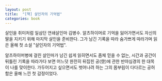 ```yaml
---
layout: post
title:  "[책] 살인자의 기억법"
categories: book
---
```


살인을 취미처럼 일삼던 연쇄살인마 김병수. 알츠하이머로 기억을 잃어가면서도 자신의 딸을 지키기 위해 마지막 살인을 준비한다. 그가 남긴 기록을 따라 숨가쁘게 따라가며 읽은 올해 첫 소설 "살인자의 기억법".

알츠하이머병에 걸린 살인마가 남긴 쉽게 읽히면서도 좀체 믿을 수 없는, 시간과 공간이 뒤틀린 기록을 따라가다 보면 어느덧 완전히 뒤집힌 공(空)에 관한 반야심경의 한 대목이 나를 맞이한다. 가두어지고 싶으면서도 벗어나려 하는 그의 몸부림이 다다르는 공허함은 올해 느낀 첫 감정이었다.